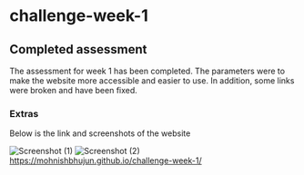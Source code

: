 # challenge-week-1

## Completed assessment 

The assessment for week 1 has been completed. The parameters were to make the website more accessible and easier to use. In addition, some links were broken and have been fixed.

### Extras

Below is the link and screenshots of the website

![Screenshot (1)](https://github.com/MohnishBhujun/challenge-week-1/assets/149837818/67d083bc-4445-4714-8140-1b1eb2cae856)
![Screenshot (2)](https://github.com/MohnishBhujun/challenge-week-1/assets/149837818/ce9287c2-8ffc-4d01-b123-bddf9c5087b9)
https://mohnishbhujun.github.io/challenge-week-1/

